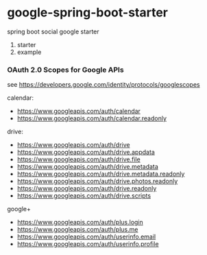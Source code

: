 # google-spring-boot-starter
spring boot social google starter

1. starter
2. example
 


### OAuth 2.0 Scopes for Google APIs

see https://developers.google.com/identity/protocols/googlescopes

calendar:
* https://www.googleapis.com/auth/calendar
* https://www.googleapis.com/auth/calendar.readonly

drive:
* https://www.googleapis.com/auth/drive
* https://www.googleapis.com/auth/drive.appdata
* https://www.googleapis.com/auth/drive.file
* https://www.googleapis.com/auth/drive.metadata
* https://www.googleapis.com/auth/drive.metadata.readonly 
* https://www.googleapis.com/auth/drive.photos.readonly
* https://www.googleapis.com/auth/drive.readonly
* https://www.googleapis.com/auth/drive.scripts

google+
* https://www.googleapis.com/auth/plus.login
* https://www.googleapis.com/auth/plus.me
* https://www.googleapis.com/auth/userinfo.email 
* https://www.googleapis.com/auth/userinfo.profile


